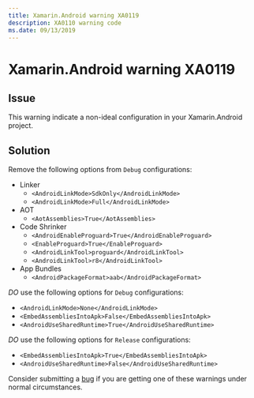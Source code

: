 ```yaml
---
title: Xamarin.Android warning XA0119
description: XA0110 warning code
ms.date: 09/13/2019
---
```

# Xamarin.Android warning XA0119

## Issue

This warning indicate a non-ideal configuration in your
Xamarin.Android project.

## Solution

Remove the following options from `Debug` configurations:

* Linker
  * `<AndroidLinkMode>SdkOnly</AndroidLinkMode>`
  * `<AndroidLinkMode>Full</AndroidLinkMode>`
* AOT
  * `<AotAssemblies>True</AotAssemblies>`
* Code Shrinker
  * `<AndroidEnableProguard>True</AndroidEnableProguard>`
  * `<EnableProguard>True</EnableProguard>`
  * `<AndroidLinkTool>proguard</AndroidLinkTool>`
  * `<AndroidLinkTool>r8</AndroidLinkTool>`
* App Bundles
  * `<AndroidPackageFormat>aab</AndroidPackageFormat>`

*DO* use the following options for `Debug` configurations:

* `<AndroidLinkMode>None</AndroidLinkMode>`
* `<EmbedAssembliesIntoApk>False</EmbedAssembliesIntoApk>`
* `<AndroidUseSharedRuntime>True</AndroidUseSharedRuntime>`

*DO* use the following options for `Release` configurations:

* `<EmbedAssembliesIntoApk>True</EmbedAssembliesIntoApk>`
* `<AndroidUseSharedRuntime>False</AndroidUseSharedRuntime>`

Consider submitting a [bug][bug] if you are getting one of these
warnings under normal circumstances.

[bug]: https://github.com/xamarin/xamarin-android/wiki/Submitting-Bugs,-Feature-Requests,-and-Pull-Requests
